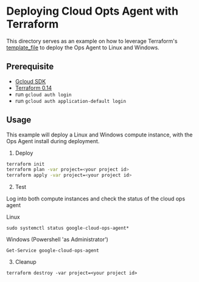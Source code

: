# Deploying Cloud Opts Agent with Terraform

This directory serves as an example on how to leverage Terraform's [template_file](https://registry.terraform.io/providers/hashicorp/template/latest/docs/data-sources/file) to deploy the Ops Agent to Linux and Windows.

## Prerequisite

- [Gcloud SDK](https://cloud.google.com/sdk/docs/install)
- [Terraform 0.14](https://www.terraform.io/downloads.html)
- run `gcloud auth login`
- run `gcloud auth application-default login`

## Usage

This example will deploy a Linux and Windows compute instance, with the Ops Agent install during deployment.

1. Deploy

```bash
terraform init
terraform plan -var project=<your project id>
terraform apply -var project=<your project id>
```

2. Test

Log into both compute instances and check the status of the cloud ops agent

Linux
```
sudo systemctl status google-cloud-ops-agent*
```

Windows (Powershell 'as Administrator')
```
Get-Service google-cloud-ops-agent
```

3. Cleanup

```
terraform destroy -var project=<your project id>
```
